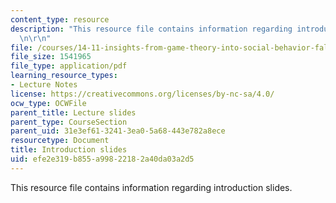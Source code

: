 ```yaml
---
content_type: resource
description: "This resource file contains information regarding introduction slides.\r\
  \n\r\n"
file: /courses/14-11-insights-from-game-theory-into-social-behavior-fall-2013/efe2e319b855a99822182a40da03a2d5_MIT14_11F13_Intro.pdf
file_size: 1541965
file_type: application/pdf
learning_resource_types:
- Lecture Notes
license: https://creativecommons.org/licenses/by-nc-sa/4.0/
ocw_type: OCWFile
parent_title: Lecture slides
parent_type: CourseSection
parent_uid: 31e3ef61-3241-3ea0-5a68-443e782a8ece
resourcetype: Document
title: Introduction slides
uid: efe2e319-b855-a998-2218-2a40da03a2d5
---
```

This resource file contains information regarding introduction slides.

